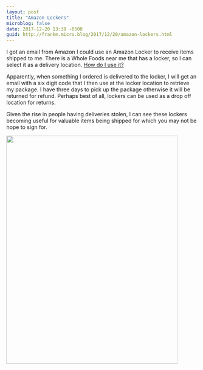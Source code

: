 ```yaml
---
layout: post
title: "Amazon Lockers"
microblog: false
date: 2017-12-20 13:38 -0500
guid: http://frankm.micro.blog/2017/12/20/amazon-lockers.html
---
```

I got an email from Amazon I could use an Amazon Locker to receive items shipped to me. There is a Whole Foods near me that has a locker, so I can select it as a delivery location. [How do I use it?](https://www.amazon.com/b?node=6442600011)

Apparently, when something I ordered is delivered to the locker, I will get an email with a six digit code that I then use at the locker location to retrieve my package. I have three days to pick up the package otherwise it will be returned for refund. Perhaps best of all, lockers can be used as a drop off location for returns.

Given the rise in people having deliveries stolen, I can see these lockers becoming useful for valuable items being shipped for which you may not be hope to sign for.

<img src="http://frankmcpherson.blog/uploads/2017/f7b66a2332.jpg" width="450" height="600" />
